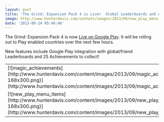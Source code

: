 ```yaml
---
layout: post
title: 'The Grind: Expansion Pack 4 is Live!  Global Leaderboards and Achievements!'
image: http://www.hunterdavis.com/content/images/2013/09/new_play_menu_items.png
date: '2013-09-24 05:48:46'
---
```



The Grind: Expansion Pack 4 is now [Live on Google Play](https://play.google.com/store/apps/details?id=com.hunterdavis.thegrind). It will be rolling out to Play enabled countries over the next few hours.

New features include Google Play integration with global/friend Leaderboards and 25 Achievements to collect!

<table><tr><td>[![magic_achievements](http://www.hunterdavis.com/content/images/2013/09/magic_achievements-168x300.png)](http://www.hunterdavis.com/content/images/2013/09/magic_achievements.png)</td><td>[![leaderboard](http://www.hunterdavis.com/content/images/2013/09/leaderboard-168x300.png)](http://www.hunterdavis.com/content/images/2013/09/leaderboard.png)</td></tr><tr><td>[![new_play_menu_items](http://www.hunterdavis.com/content/images/2013/09/new_play_menu_items-168x300.png)](http://www.hunterdavis.com/content/images/2013/09/new_play_menu_items.png)</td><td>[![armorup](http://www.hunterdavis.com/content/images/2013/09/armorup1-253x300.png)](http://www.hunterdavis.com/content/images/2013/09/armorup1.png)</td></tr></table>
